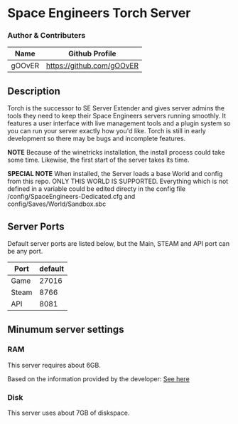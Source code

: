 # Space Engineers Torch Server

### Author & Contributers
| Name        | Github Profile  |
| ------------- |-------------|
|   gOOvER   | https://github.com/gOOvER |


## Description
Torch is the successor to SE Server Extender and gives server admins the tools they need to keep their Space Engineers servers running smoothly. It features a user interface with live management tools and a plugin system so you can run your server exactly how you'd like. Torch is still in early development so there may be bugs and incomplete features.

**NOTE**
Because of the winetricks installation, the install process could take some time. Likewise, the first start of the server takes its time.

**SPECIAL NOTE**
When installed, the Server loads a base World and config from this repo. ONLY THIS WORLD IS SUPPORTED.
Everything which is not defined in a variable could be edited directy in the config file /config/SpaceEngineers-Dedicated.cfg and config/Saves/World/Sandbox.sbc

## Server Ports

Default server ports are listed below, but the Main, STEAM and API port can be any port. 

| Port  | default |
|-------|---------|
| Game  | 27016   |
| Steam | 8766    |
| API   | 8081    |

## Minumum server settings

### RAM

This server requires about 6GB.

Based on the information provided by the developer: [See here](https://www.spaceengineersgame.com/dedicated-servers/)

### Disk

This server uses about 7GB of diskspace.
